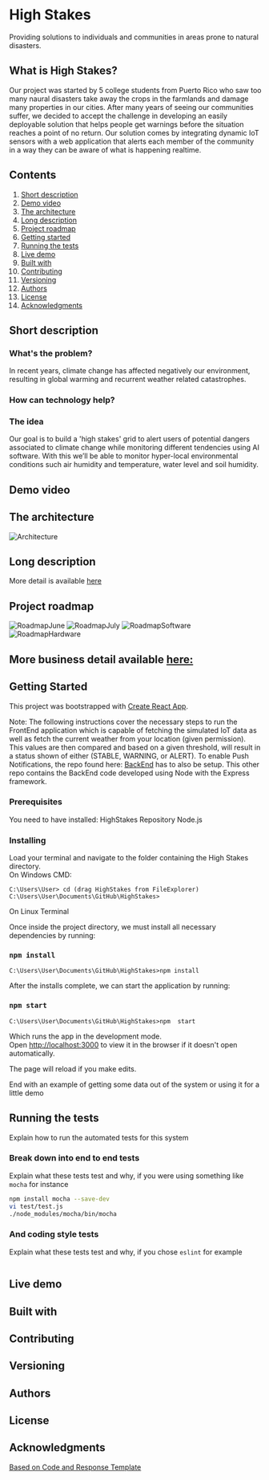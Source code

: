 # High Stakes
Providing solutions to individuals and communities in areas prone to natural disasters. 

## What is High Stakes?
Our project was started by 5 college students from Puerto Rico who saw too many naural disasters take away the crops in the farmlands and damage many properties in our cities. After many years of seeing our communities suffer, we decided to accept the challenge in developing an easily deployable solution that helps people get warnings before the situation reaches a point of no return. Our solution comes by integrating dynamic IoT sensors with a web application that alerts each member of the community in a way they can be aware of what is happening realtime. 

## Contents

1. [Short description](#short-description)
1. [Demo video](#demo-video)
1. [The architecture](#the-architecture)
1. [Long description](#long-description)
1. [Project roadmap](#project-roadmap)
1. [Getting started](#getting-started)
1. [Running the tests](#running-the-tests)
1. [Live demo](#live-demo)
1. [Built with](#built-with)
1. [Contributing](#contributing)
1. [Versioning](#versioning)
1. [Authors](#authors)
1. [License](#license)
1. [Acknowledgments](#acknowledgments)

## Short description

### What's the problem?
In recent years, climate change has affected negatively our environment, resulting in global warming and recurrent weather related catastrophes.

### How can technology help?



### The idea
Our goal is to build a 'high stakes' grid to alert users of potential dangers associated to climate change while monitoring different tendencies using AI software.
With this we’ll be able to monitor hyper-local environmental conditions such air humidity and temperature, water level and soil humidity. 

## Demo video



## The architecture

![Architecture](images/Arch.jpeg)

## Long description

More detail is available [here](DESCRIPTION.md)

## Project roadmap
![RoadmapJune](images/RoadmapV2-June.jpg)
![RoadmapJuly](images/RoadmapV2-July.jpg)
![RoadmapSoftware](images/RoadmapV2-FutureSoftware.jpg)
![RoadmapHardware](images/RoadmapV2-FutureHardware.jpg)

## More business detail available [here:](business.md)




## Getting Started
This project was bootstrapped with [Create React App](https://github.com/facebook/create-react-app).

Note: The following instructions cover the necessary steps to run the FrontEnd application which is capable of fetching the simulated IoT data as well as fetch the current weather from your location (given permission). This values are then compared and based on a given threshold, will result in a status shown of either (STABLE, WARNING, or ALERT). To enable Push Notifications, the repo found here: [BackEnd](https://github.com/High-Stakes-UPRM/HighStakesBackend) has to also be setup. This other repo contains the BackEnd code developed using Node with the Express framework.


### Prerequisites

You need to have installed:
HighStakes Repository
Node.js


### Installing

Load your terminal and navigate to the folder containing the High
Stakes  directory.\
On Windows CMD:

```
C:\Users\User> cd (drag HighStakes from FileExplorer)
C:\Users\User\Documents\GitHub\HighStakes>
```
On Linux Terminal 


Once inside the project directory, we must install all necessary dependencies by running:

### `npm install`
```
C:\Users\User\Documents\GitHub\HighStakes>npm install
```


After the installs complete, we can start the application by running:

### `npm start`

```
C:\Users\User\Documents\GitHub\HighStakes>npm  start
```

Which runs the app in the development mode.<br />
Open [http://localhost:3000](http://localhost:3000) to view it in the browser if it doesn't open automatically. 

The page will reload if you make edits.<br />



End with an example of getting some data out of the system or using it for a little demo

## Running the tests

Explain how to run the automated tests for this system

### Break down into end to end tests

Explain what these tests test and why, if you were using something like `mocha` for instance

```bash
npm install mocha --save-dev
vi test/test.js
./node_modules/mocha/bin/mocha
```

### And coding style tests

Explain what these tests test and why, if you chose `eslint` for example

```bash

```

## Live demo



## Built with



## Contributing



## Versioning



## Authors



## License



## Acknowledgments

[Based on Code and Response Template](https://github.com/Code-and-Response/Project-Sample)
